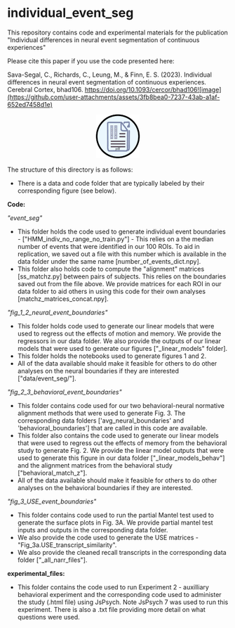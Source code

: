 # individual_event_seg
This repository contains code and experimental materials for the publication "Individual differences in neural event segmentation of continuous experiences"

Please cite this paper if you use the code presented here:

Sava-Segal, C., Richards, C., Leung, M., & Finn, E. S. (2023). Individual differences in neural event segmentation of continuous experiences. Cerebral Cortex, bhad106. https://doi.org/10.1093/cercor/bhad106![image](https://github.com/user-attachments/assets/3fb8bea0-7237-43ab-a1af-652ed7458d1e)


<p align="center">
  <a href="[https://www.biorxiv.org/content/10.1101/2022.09.09.507003v2](https://watermark-silverchair-com.dartmouth.idm.oclc.org/bhad106.pdf?token=AQECAHi208BE49Ooan9kkhW_Ercy7Dm3ZL_9Cf3qfKAc485ysgAAA3IwggNuBgkqhkiG9w0BBwagggNfMIIDWwIBADCCA1QGCSqGSIb3DQEHATAeBglghkgBZQMEAS4wEQQMJAeMojp7npGAMv5GAgEQgIIDJWUGZOZ8PMP9bD2z_98JLnpv-xHiFhg0TSXX0krn5TlfDZym60hmrYZJ6fxNEs-YLvETzeWUdnXTdzYs4y7l_jj_duMTJpoK_hsx_ig5-EtK8dF-2Fj-t6vyAxSTBpP7_KX9XYnORuNIB0XqWO01U9D-kDI5SM8xX88tkTt4_6qcxQXK4UYfyIPTsI6UzKrD9J43ltL76DNz7RZ0P0vOFKaCCigCv8jQEhz6KhCnvAiUaOJIFWRh60bPdrH2qhzizRkUFFi0xOIiimRIxBZA_b2n7DOWtBtJbbEhuSB8Wp5N7zcC4YTdgC1OsdH8Y7G8qMTcDf6ei4h4ln-g7Gn2huJzLIimy-0aJWXpugGg8FpP0hlCOqQyeH4fzcc23Tof9Z7YSh7ZFUKe3vy4AVHdYYsutV9NfmJaYXZge1gepJYf3eMZ5o5ymt2H8njq69h5aPGt-Cum_pvI4_mneL-LmqMeCPl6M7tZ6qHj458jMOdCXjADR3d7ACc0CTvsmPOIXWlDKP_4vtsDKil79mZoPfJc2g5RmfkMjbkPS-qdMf8czVpH3lAjsG7qzsHYrNu-M9VwI80fI0kwszMnAou5AxtXv8TPwxzDiGSKMI6aVM3HUY48r608-Uc5Zeww4E31UfOcvG4cKHh-ENjZGzerGEzVE61NbuHGeuYqc4He-eNoi9byqTephpQu6B9lGtyt_prmu2LKGaWkecct4pETOjYc5v8nbYWy5-vyPzD6mrha-_xgbDctWg9wZO4GMAVJsoDTI7NqDQb0FMtQyAOYpWsHqYA1bZbMOUr52keSYnSoIGcMI-mtsYM1SJjRvbvH-BQcKrych-AGinaYnfIXm3977z3IqXWG1p9UvEwBlRbMXK_tVdcSiUkIIC8lK2HZpJjfblzEbQJf_ZE3S8h5SQ5vRC0Ss4CeIrScAMsRO9nkvjFd4SacaQbWs9AIu-FPhzTR01GckD4vXNvq_s5vbCM9y5-LnFTx7gqfpr9JSxTxVYj5mrIN2iYY4HZoZ1RYwT2hIaume1zWzhraEm0r7kqSVXLCxfL2pLM1D1lrcy1C7WaGtYI)">
<img src="https://raw.githubusercontent.com/csavasegal/csavasegal.github.io/main/img/paper.png" alt="Paper" width="100" height="100">

  </a>
</p>

The structure of this directory is as follows:
- There is a data and code folder that are typically labeled by their corresponding figure (see below). 

**Code:**

*"event_seg"*
- This folder holds the code used to generate individual event boundaries - ["HMM_indiv_no_range_no_train.py"] - This relies on a the median number of events that were identified in our 100 ROIs. To aid in replication, we saved out a file with this number which is available in the data folder under the same name [number_of_events_dict.npy]. 
- This folder also holds code to compute the "alignment" matrices [ss_matchz.py] between pairs of subjects. This relies on the boundaries saved out from the file above. We provide matrices for each ROI in our data folder to aid others in using this code for their own analyses [matchz_matrices_concat.npy]. 

*"fig_1_2_neural_event_boundaries"*
- This folder holds code used to generate our linear models that were used to regress out the effects of motion and memory. We provide the regressors in our data folder. We also provide the outputs of our linear models that were used to generate our figures ["_linear_models" folder]. 
- This folder holds the notebooks used to generate figures 1 and 2. 
- All of the data available should make it feasible for others to do other analyses on the neural boundaries if they are interested ["data/event_seg/"]. 

*"fig_2_3_behavioral_event_boundaries"*
- This folder contains code used for our two behavioral-neural normative alignment methods that were used to generate Fig. 3. The corresponding data folders ['avg_neural_boundaries' and 'behavioral_boundaries'] that are called in this code are available.
- This folder also contains the code used to generate our linear models that were used to regress out the effects of memory from the behavioral study to generate Fig. 2. We provide the linear model outputs that were used to generate this figure in our data folder ["_linear_models_behav"] and the alignment matrices from the behavioral study ["behavioral_match_z"].
- All of the data available should make it feasible for others to do other analyses on the behavioral boundaries if they are interested. 

*"fig_3_USE_event_boundaries"*
- This folder contains code used to run the partial Mantel test used to generate the surface plots in Fig. 3A. We provide partial mantel test inputs and outputs in the corresponding data folder. 
- We also provide the code used to generate the USE matrices - "Fig_3a.USE_transcript_similarity". 
- We also provide the cleaned recall transcripts in the corresponding data folder ["_all_narr_files"].
 

**experimental_files:**
- This folder contains the code used to run Experiment 2 - auxilliary behavioral experiment and the corresponding code used to administer the study (.html file) using JsPsych. Note JsPsych 7 was used to run this experiment. There is also a .txt file providing more detail on what questions were used.
